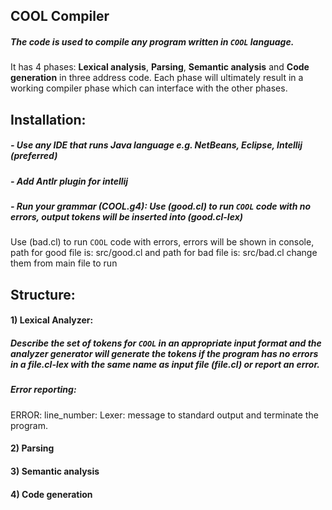 ## COOL Compiler
##### The code is used to compile any program written in `COOL` language. 
It has 4 phases: **Lexical analysis**, **Parsing**, **Semantic analysis** and **Code generation** in three address code.
Each phase will ultimately result in a working compiler phase which can interface with the other phases.


## Installation:
##### - Use any IDE that runs Java language e.g. NetBeans, Eclipse, Intellij (preferred)
##### - Add Antlr plugin for intellij
##### - Run your grammar (COOL.g4): Use (good.cl) to run `COOL` code with no errors, output tokens will be inserted into (good.cl-lex)
Use (bad.cl) to run `COOL` code with errors, errors will be shown in console,
  path for good file is: src/good.cl and 
  path for bad file is: src/bad.cl
   change them from main file to run

## Structure:
#### **1) Lexical Analyzer:**
##### Describe the set of tokens for `COOL` in an appropriate input format and the analyzer generator will generate the tokens if the program has no errors in a file.cl-lex with the same name as input file (file.cl) or report an error. 
##### *Error reporting:*
ERROR: line_number: Lexer: message to standard output and terminate the program. 

#### **2) Parsing**

#### **3) Semantic analysis**

#### **4) Code generation**



